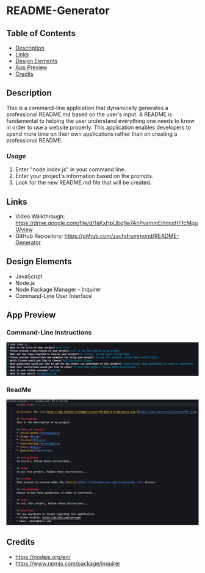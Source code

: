 # README-Generator

## Table of Contents
* [Description](#Description)
* [Links](#Links)
* [Design Elements](#Design-Elements)
* [App Preview](#App-Preview)
* [Credits](#Credits)

## Description
This is a command-line application that dynamically generates a professional README.md based on the user's input. A README is fundamental to helping the user understand everything one needs to know in order to use a website properly. This application enables developers to spend more time on their own applications rather than on creating a professional README.

### *Usage*
1. Enter "node index.js" in your command line.
2. Enter your project's information based on the prompts.
3. Look for the new README.md file that will be created.

## Links
* Video Walkthrough: https://drive.google.com/file/d/1sKxHpUbq1w7AnPvsmmEihmjxHFfcMpuU/view
* GitHub Repository: https://github.com/zachdrummond/README-Generator

## Design Elements
* JavaScript
* Node.js
* Node Package Manager - Inquirer
* Command-Line User Interface

## App Preview
### Command-Line Instructions
![CLI](./images/commandLineInterface.png)
### ReadMe
![ReadMe](./images/ReadMe.png)

## Credits
* https://nodejs.org/en/
* https://www.npmjs.com/package/inquirer
